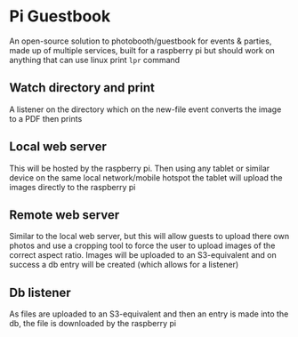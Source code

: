 # Pi Guestbook

An open-source solution to photobooth/guestbook for events & parties, made up of multiple services, built for a raspberry pi but should work on anything that can use linux print `lpr` command

## Watch directory and print

A listener on the directory which on the new-file event converts the image to a PDF then prints

## Local web server

This will be hosted by the raspberry pi. Then using any tablet or similar device on the same local network/mobile hotspot the tablet will upload the images directly to the raspberry pi

## Remote web server

Similar to the local web server, but this will allow guests to upload there own photos and use a cropping tool to force the user to upload images of the correct aspect ratio. Images will be uploaded to an S3-equivalent and on success a db entry will be created (which allows for a listener)

## Db listener

As files are uploaded to an S3-equivalent and then an entry is made into the db, the file is downloaded by the raspberry pi
